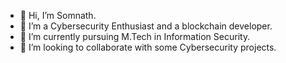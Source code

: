 - 👋 Hi, I’m Somnath.
- 👀 I’m a Cybersecurity Enthusiast and a blockchain developer.
- 🌱 I’m currently pursuing M.Tech in Information Security.
- 💞️ I’m looking to collaborate with some Cybersecurity projects.

